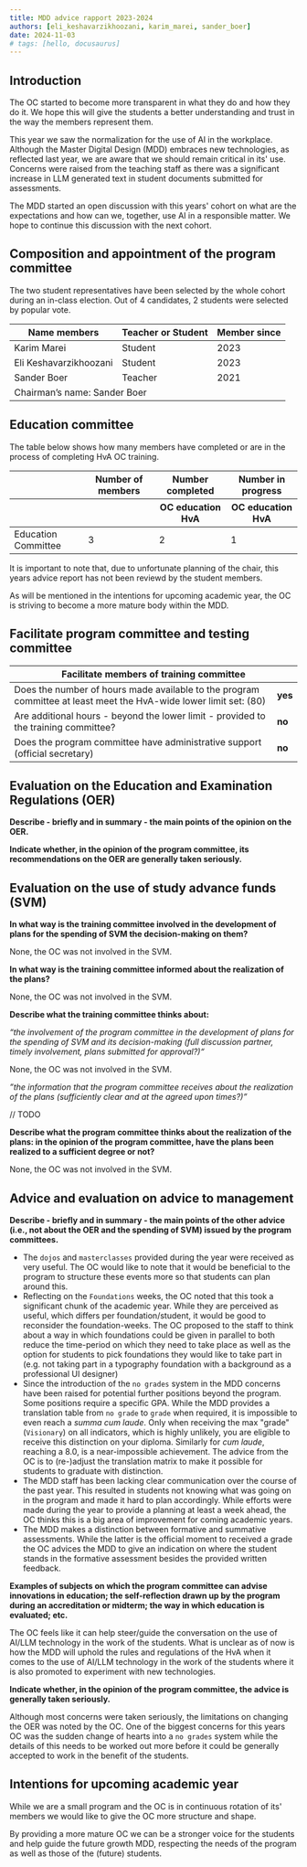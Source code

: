 ```yaml
---
title: MDD advice rapport 2023-2024
authors: [eli_keshavarzikhoozani, karim_marei, sander_boer]
date: 2024-11-03
# tags: [hello, docusaurus]
---
```


## Introduction

The OC started to become more transparent in what they do and how they do it. We hope this will give the students a better understanding and trust in the way the members represent them.

This year we saw the normalization for the use of AI in the workplace. Although the Master Digital Design (MDD) embraces new technologies, as reflected last year, we are aware that we should remain critical in its' use. Concerns were raised from the teaching staff as there was a significant increase in LLM generated text in student documents submitted for assessments.

The MDD started an open discussion with this years' cohort on what are the expectations and how can we, together, use AI in a responsible matter. We hope to continue this discussion with the next cohort.

<!-- truncate -->

## Composition and appointment of the program committee

The two student representatives have been selected by the whole cohort during an in-class election. Out of 4 candidates, 2 students were selected by popular vote.

<table>
    <thead>
        <tr>
            <th>Name members</th>
            <th>Teacher or Student</th>
            <th>Member since</th>
        </tr>
    </thead>
    <tbody>
        <tr>
            <td>Karim Marei</td>
            <td>Student</td>
            <td>2023</td>
        </tr>
        <tr>
            <td>Eli Keshavarzikhoozani</td>
            <td>Student</td>
            <td>2023</td>
        </tr>
        <tr>
            <td>Sander Boer</td>
            <td>Teacher</td>
            <td>2021</td>
        </tr>
        <tr>
            <td colspan="3">
                Chairman’s name: Sander Boer
            </td>
        </tr>
    </tbody>
</table>

## Education committee

The table below shows how many members have completed or are in the process of completing HvA OC training.

<table>
    <thead>
        <tr>
            <th></th>
            <th>Number of members</th>
            <th>Number completed</th>
            <th>Number in progress</th>
        </tr>
        <tr>
            <th colspan="2"></th>
            <th>OC education HvA</th>
            <th>OC education HvA</th>
        </tr>
    </thead>
    <tbody>
        <tr>
            <td>Education Committee</td>
            <td>3</td>
            <td>2</td>
            <td>1</td>
        </tr>
    </tbody>
</table>

It is important to note that, due to unfortunate planning of the chair, this years advice report has not been reviewd by the student members.

As will be mentioned in the intentions for upcoming academic year, the OC is striving to become a more mature body within the MDD.

## Facilitate program committee and testing committee

<table>
    <thead>
        <tr>
            <th colspan="2">Facilitate members of training committee</th>
        </tr>
    </thead>
    <tbody>
        <tr>
            <td>Does the number of hours made available to the program committee at least meet the HvA-wide lower limit set: (80)</td>
            <td><strong>yes</strong></td>
        </tr>
        <tr>
            <td>Are additional hours - beyond the lower limit - provided to the training committee?</td>
            <td><strong>no</strong></td>
        </tr>
        <tr>
            <td>Does the program committee have administrative support (official secretary) </td>
            <td><strong>no</strong></td>
        </tr>
    </tbody>
</table>

## Evaluation on the Education and Examination Regulations (OER)

**Describe - briefly and in summary - the main points of the opinion on the OER.**

**Indicate whether, in the opinion of the program committee, its recommendations on the OER are generally taken seriously.**

## Evaluation on the use of study advance funds (SVM)

**In what way is the training committee involved in the development of plans for the spending of SVM the decision-making on them?**

None, the OC was not involved in the SVM.

**In what way is the training committee informed about the realization of the plans?**

None, the OC was not involved in the SVM.

**Describe what the training committee thinks about:**

_“the involvement of the program committee in the development of plans for the spending of SVM and its decision-making (full discussion partner, timely involvement, plans submitted for approval?)“_

None, the OC was not involved in the SVM.

_”the information that the program committee receives about the realization of the plans (sufficiently clear and at the agreed upon times?)”_

// TODO

**Describe what the program committee thinks about the realization of the plans: in the opinion of the program committee, have the plans been realized to a sufficient degree or not?**

None, the OC was not involved in the SVM.

## Advice and evaluation on advice to management

**Describe - briefly and in summary - the main points of the other advice (i.e., not about the OER and the spending of SVM) issued by the program committees.**

- The `dojos` and `masterclasses` provided during the year were received as very useful. The OC would like to note that it would be beneficial to the program to structure these events more so that students can plan around this.
- Reflecting on the `Foundations` weeks, the OC noted that this took a significant chunk of the academic year. While they are perceived as useful, which differs per foundation/student, it would be good to reconsider the foundation-weeks. The OC proposed to the staff to think about a way in which foundations could be given in parallel to both reduce the time-period on which they need to take place as well as the option for students to pick foundations they would like to take part in (e.g. not taking part in a typography foundation with a background as a professional UI designer)
- Since the introduction of the `no grades` system in the MDD concerns have been raised for potential further positions beyond the program. Some positions require a specific GPA. While the MDD provides a translation table from `no grade` to `grade` when required, it is impossible to even reach a _summa cum laude_. Only when receiving the max "grade" (`Visionary`) on all indicators, which is highly unlikely, you are eligible to receive this distinction on your diploma. Similarly for _cum laude_, reaching a 8.0, is a near-impossible achievement. The advice from the OC is to (re-)adjust the translation matrix to make it possible for students to graduate with distinction.
- The MDD staff has been lacking clear communication over the course of the past year. This resulted in students not knowing what was going on in the program and made it hard to plan accordingly. While efforts were made during the year to provide a planning at least a week ahead, the OC thinks this is a big area of improvement for coming academic years.
- The MDD makes a distinction between formative and summative assessments. While the latter is the official moment to received a grade the OC advices the MDD to give an indication on where the student stands in the formative assessment besides the provided written feedback.

**Examples of subjects on which the program committee can advise innovations in education; the self-reflection drawn up by the program during an accreditation or midterm; the way in which education is evaluated; etc.**

The OC feels like it can help steer/guide the conversation on the use of AI/LLM technology in the work of the students. What is unclear as of now is how the MDD will uphold the rules and regulations of the HvA when it comes to the use of AI/LLM technology in the work of the students where it is also promoted to experiment with new technologies.

**Indicate whether, in the opinion of the program committee, the advice is generally taken seriously.**

Although most concerns were taken seriously, the limitations on changing the OER was noted by the OC. One of the biggest concerns for this years OC was the sudden change of hearts into a `no grades` system while the details of this needs to be worked out more before it could be generally accepted to work in the benefit of the students.

## Intentions for upcoming academic year

While we are a small program and the OC is in continuous rotation of its' members we would like to give the OC more structure and shape.

By providing a more mature OC we can be a stronger voice for the students and help guide the future growth MDD, respecting the needs of the program as well as those of the (future) students.

